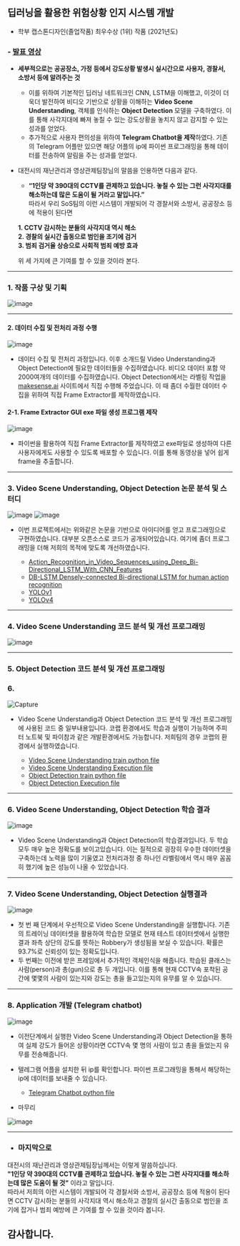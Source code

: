 ## 딥러닝을 활용한 위험상황 인지 시스템 개발 
- 학부 캡스톤디자인(졸업작품) 최우수상 (1위) 작품 (2021년도)
### - [발표 영상](https://youtu.be/MaQp2NTFgFk?si=Vg0pdIEPHqfypPNe)
- **세부적으로는 공공장소, 가정 등에서 강도상황 발생시 실시간으로 사용자, 경찰서, 소방서 등에 알려주는 것** 
   - 이를 위하여 기본적인 딥러닝 네트워크인 CNN, LSTM을 이해했고, 이것이 더욱더 발전하여 비디오 기반으로 상황을 이해하는 **Video Scene Understanding**, 객체를 인식하는 **Object Detection** 모델을 구축하였다. 이를 통해 사각지대에 빠져 놓칠 수 있는 강도상황을 놓치지 않고 감지할 수 있는 성과를 얻었다.
   - 추가적으로 사용자 편의성을 위하여 **Telegram Chatbot을 제작**하였다. 기존의 Telegram 어플만 있으면 해당 어플의 ip에 파이썬 프로그래밍을 통해 데이터를 전송하여 알림을 주는 성과를 얻었다.  
 
- 대전시의 재난관리과 영상관제팀장님의 말씀을 인용하면 다음과 같다.  

   - **“1인당 약 390대의 CCTV를 관제하고 있습니다. 놓칠 수 있는 그런 사각지대를 해소하는데 많은 도움이 될 거라고 말입니다.”**  
     따라서 우리 SoS팀의 이런 시스템이 개발되어 각 경찰서와 소방서, 공공장소 등에 적용이 된다면   

   **1. CCTV 감시하는 분들의 사각지대 역시 해소**  
   **2. 경찰의 실시간 출동으로 범인을 조기에 검거**   
   **3. 범죄 검거율 상승으로 사회적 범죄 예방 효과**     

   위 세 가지에 큰 기여를 할 수 있을 것이라 본다.

---

### 1. 작품 구상 및 기획

![image](https://user-images.githubusercontent.com/76835313/145256882-4589eae3-07fe-477b-917c-6768319ccf96.png)

---

#### 2. 데이터 수집 및 전처리 과정 수행

![image](https://user-images.githubusercontent.com/76835313/145256959-7663b1dd-2e28-4c35-8226-104df3836bd0.png)
- 데이터 수집 및 전처리 과정입니다. 이후 소개드릴 Video Understanding과 Object Detection에 필요한 데이터들을 수집하였습니다. 비디오 데이터 포함 약 2000여개의 데이터를 수집하였습니다. Object Detection에서는 라벨링 작업을 [makesense.ai](https://www.makesense.ai/) 사이트에서 직접 수행해 주었습니다. 이 때 좀더 수월한 데이터 수집을 위하여 직접 Frame Extractor를 제작하였습니다. 
 
#### 2-1. Frame Extractor GUI exe 파일 생성 프로그램 제작  

![image](https://user-images.githubusercontent.com/76835313/145257066-2376f51b-bc59-4754-83b4-7accdbb1c377.png)
- 파이썬을 활용하여 직접 Frame Extractor를 제작하였고 exe파일로 생성하여 다른 사용자에게도 사용할 수 있도록 배포할 수 있습니다. 이를 통해 동영상을 넣어 쉽게 frame을 추출합니다.

---

### 3. Video Scene Understanding, Object Detection 논문 분석 및 스터디

![image](https://user-images.githubusercontent.com/76835313/145257139-f293da29-b1dc-4038-a01f-a6af73f27d51.png)
![image](https://user-images.githubusercontent.com/76835313/145257162-89090682-0288-486b-b562-798d02f53ce5.png)
- 이번 프로젝트에서는 위와같은 논문을 기반으로 아이디어를 얻고 프로그래밍으로 구현하였습니다. 대부분 오픈소스로 코드가 공개되어있습니다. 여기에 좀더 프로그래밍을 더해 저희의 목적에 맞도록 개선하였습니다.

   * [Action_Recognition_in_Video_Sequences_using_Deep_Bi-Directional_LSTM_With_CNN_Features](https://github.com/engineerjkk/CapstoneDesign/blob/main/05.Reference/Action_Recognition_in_Video_Sequences_using_Deep_Bi-Directional_LSTM_With_CNN_Features.pdf)
   * [DB-LSTM Densely-connected Bi-directional LSTM for human action recognition](https://github.com/engineerjkk/CapstoneDesign/blob/main/05.Reference/DB-LSTM%20Densely-connected%20Bi-directional%20LSTM%20for%20human%20action%20recognition.pdf)
   * [YOLOv1](https://github.com/engineerjkk/CapstoneDesign/blob/main/05.Reference/YOLOv1.pdf)
   * [YOLOv4](https://github.com/engineerjkk/CapstoneDesign/blob/main/05.Reference/YOLOv4.pdf)
 
---

### 4. Video Scene Understanding 코드 분석 및 개선 프로그래밍

![image](https://user-images.githubusercontent.com/76835313/145257241-bbf1b38f-3545-4ed5-9426-3db6fb6003e1.png)

---

### 5. Object Detection 코드 분석 및 개선 프로그래밍
### 6. 
 ![Capture](https://user-images.githubusercontent.com/57138931/145999774-8861cb18-bf4e-428b-b885-b90f8656e4b3.JPG)

- Video Scene Understandig과 Object Detection 코드 분석 및 개선 프로그래밍에 사용된 코드 중 일부내용입니다. 코랩 환경에서도 학습과 실행이 가능하며 주피터 노트북 및 파이참과 같은 개발환경에서도 가능합니다. 저희팀의 경우 코랩의 환경에서 실행하였습니다. 

   * [Video Scene Understanding train python file](https://github.com/engineerjkk/CapstoneDesign/blob/main/01.Video_Scene_Understanding/train.py)
   * [Video Scene Understanding Execution file](https://github.com/engineerjkk/CapstoneDesign/blob/main/01.Video_Scene_Understanding/predict_video.py)
   * [Object Detection train python file](https://github.com/engineerjkk/CapstoneDesign/blob/main/02.Object_Detection/train.py)
   * [Object Detection Execution file](https://github.com/engineerjkk/CapstoneDesign/blob/main/02.Object_Detection/detect.py)
 
---
  
### 6. Video Scene Understanding, Object Detection 학습 결과

![image](https://user-images.githubusercontent.com/76835313/145257355-4612fb62-32f6-4de4-b7a9-32e7d9d8f253.png)
- Video Scene Understanding과 Object Detection의 학습결과입니다. 두 학습 모두 매우 높은 정확도를 보이고있습니다. 이는 질적으로 굉장히 우수한 데이터셋을 구축하는데 노력을 많이 기울였고 전처리과정 중 하나인 라벨링에서 역시 매우 꼼꼼히 했기에 높은 성능이 나올 수 있었습니다.

---

### 7. Video Scene Understanding, Object Detection 실행결과

![image](https://user-images.githubusercontent.com/76835313/145257430-cf85f4fa-f0d6-4d5d-92bc-7911998a5175.png)
- 첫 번 째 단계에서 우선적으로 Video Scene Understanding을 실행합니다. 기존의 트레이닝 데이터셋을 활용하여 학습한 모델로 현재 테스트 데이터셋에서 실행한 결과 좌측 상단의 강도를 뜻하는 Robbery가 생성됨을 보실 수 있습니다. 확률은 93.7%로 신뢰성이 있는 정확도입니다. 
- 두 번째는 이전에 받은 프레임에서 추가적인 객체인식을 해줍니다. 학습된 클래스는 사람(person)과 총(gun)으로 총 두 개입니다. 이를 통해 현재 CCTV속 포착된 공간에 몇몇의 사람이 있는지와 강도는 총을 들고있는지의 유무를 알 수 있습니다.

---

### 8. Application 개발 (Telegram chatbot)

![image](https://user-images.githubusercontent.com/76835313/145257505-fdb6b416-3668-4a2f-b3ff-3f414d7c89f8.png)
- 이전단계에서 실행한 Video Scene Understanding과 Object Detection을 통하여 실제 강도가 들어온 상황이라면 CCTV속 몇 명의 사람이 있고 총을 들었는지 유무를 전송해줍니다.
- 텔레그램 어플을 설치한 뒤 ip를 확인합니다. 파이썬 프로그래밍을 통해서 해당하는 ip에 데이터를 보내줄 수 있습니다. 

   * [Telegram Chatbot python file](https://github.com/engineerjkk/CapstoneDesign/blob/main/04.Application/README.md)

- 마무리

![image](https://user-images.githubusercontent.com/76835313/146137294-9f1fb10b-91b9-44f3-96a7-eaffcf1e5114.png)

---

- ### 마지막으로 
대전시의 재난관리과 영상관제팀장님께서는 이렇게 말씀하십니다.  
**"1인당 약 390대의 CCTV를 관제하고 있습니다. 놓칠 수 있는 그런 사각지대를 해소하는데 많은 도움이 될 것"** 이라고 말입니다.  
따라서 저희의 이런 시스템이 개발되어 각 경찰서와 소방서, 공공장소 등에 적용이 된다면 CCTV 감시하는 분들의 사각지대 역시 해소하고
경찰의 실시간 출동으로 범인을 조기에 잡거나 범죄 예방에 큰 기여를 할 수 있을 것이라 봅니다.

## 감사합니다.


